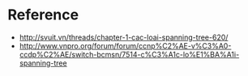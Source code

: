 # Reference
- http://svuit.vn/threads/chapter-1-cac-loai-spanning-tree-620/
- http://www.vnpro.org/forum/forum/ccnp%C2%AE-v%C3%A0-ccdp%C2%AE/switch-bcmsn/7514-c%C3%A1c-lo%E1%BA%A1i-spanning-tree
